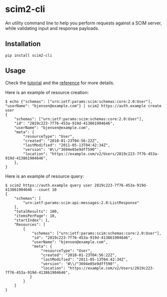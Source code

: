 # scim2-cli

An utility command line to help you perform requests against a SCIM server, while validating input and response payloads.

## Installation

```shell
pip install scim2-cli
```

## Usage

Check the [tutorial](https://scim2-cli.readthedocs.io/en/latest/tutorial.html) and the [reference](https://scim2-cli.readthedocs.io/en/latest/reference.html) for more details.

Here is an example of resource creation:

```shell
$ echo {"schemas": ["urn:ietf:params:scim:schemas:core:2.0:User"], "userName": "bjensen@example.com"} | scim2 https://auth.example create user
{
    "schemas": ["urn:ietf:params:scim:schemas:core:2.0:User"],
    "id": "2819c223-7f76-453a-919d-413861904646",
    "userName": "bjensen@example.com",
    "meta": {
        "resourceType": "User",
        "created": "2010-01-23T04:56:22Z",
        "lastModified": "2011-05-13T04:42:34Z",
        "version": 'W\\/"3694e05e9dff590"',
        "location": "https://example.com/v2/Users/2819c223-7f76-453a-919d-413861904646",
    },
}
```

Here is an example of resource query:

```shell
$ scim2 https://auth.example query user 2819c223-7f76-453a-919d-413861904646 --count 10
{
    "schemas": [
        "urn:ietf:params:scim:api:messages:2.0:ListResponse"
    ],
    "totalResults": 100,
    "itemsPerPage": 10,
    "startIndex": 1,
    "Resources": [
        {
            "schemas": ["urn:ietf:params:scim:schemas:core:2.0:User"],
            "id": "2819c223-7f76-453a-919d-413861904646",
            "userName": "bjensen@example.com",
            "meta": {
                "resourceType": "User",
                "created": "2010-01-23T04:56:22Z",
                "lastModified": "2011-05-13T04:42:34Z",
                "version": 'W\\/"3694e05e9dff590"',
                "location": "https://example.com/v2/Users/2819c223-7f76-453a-919d-413861904646",
           }
        }
    ]
}
```
